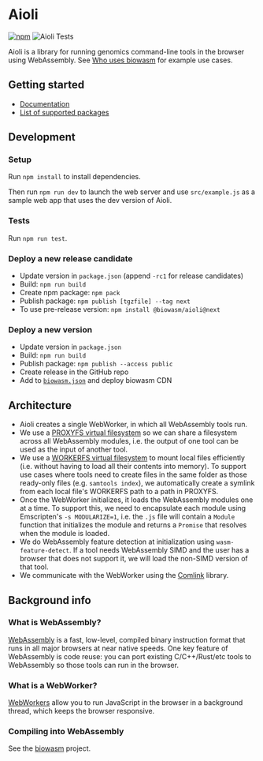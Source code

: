 # Aioli

[![npm](https://img.shields.io/npm/v/@biowasm/aioli)](https://www.npmjs.com/package/@biowasm/aioli) ![Aioli Tests](https://github.com/biowasm/aioli/workflows/Aioli%20Tests/badge.svg)

Aioli is a library for running genomics command-line tools in the browser using WebAssembly. See [Who uses biowasm](https://github.com/biowasm/biowasm#who-uses-biowasm) for example use cases.

## Getting started

* [Documentation](https://biowasm.com/documentation)
* [List of supported packages](https://biowasm.com/cdn)

## Development

### Setup

Run `npm install` to install dependencies.

Then run `npm run dev` to launch the web server and use `src/example.js` as a sample web app that uses the dev version of Aioli.

### Tests

Run `npm run test`.

### Deploy a new release candidate

* Update version in `package.json` (append `-rc1` for release candidates)
* Build: `npm run build`
* Create npm package: `npm pack`
* Publish package: `npm publish [tgzfile] --tag next`
* To use pre-release version: `npm install @biowasm/aioli@next`

### Deploy a new version

* Update version in `package.json`
* Build: `npm run build`
* Publish package: `npm publish --access public`
* Create release in the GitHub repo
* Add to [`biowasm.json`](https://github.com/biowasm/biowasm/blob/main/biowasm.json) and deploy biowasm CDN

## Architecture

* Aioli creates a single WebWorker, in which all WebAssembly tools run.
* We use a [PROXYFS virtual filesystem](https://emscripten.org/docs/api_reference/Filesystem-API.html#filesystem-api-proxyfs) so we can share a filesystem across all WebAssembly modules, i.e. the output of one tool can be used as the input of another tool.
* We use a [WORKERFS virtual filesystem](https://emscripten.org/docs/api_reference/Filesystem-API.html#filesystem-api-workerfs) to mount local files efficiently (i.e. without having to load all their contents into memory). To support use cases where tools need to create files in the same folder as those ready-only files (e.g. `samtools index`), we automatically create a symlink from each local file's WORKERFS path to a path in PROXYFS.
* Once the WebWorker initializes, it loads the WebAssembly modules one at a time. To support this, we need to encapsulate each module using Emscripten's `-s MODULARIZE=1`, i.e. the `.js` file will contain a `Module` function that initializes the module and returns a `Promise` that resolves when the module is loaded.
* We do WebAssembly feature detection at initialization using `wasm-feature-detect`. If a tool needs WebAssembly SIMD and the user has a browser that does not support it, we will load the non-SIMD version of that tool.
* We communicate with the WebWorker using the [Comlink](https://github.com/GoogleChromeLabs/comlink) library.

## Background info

### What is WebAssembly?
[WebAssembly](https://developer.mozilla.org/en-US/docs/WebAssembly) is a fast, low-level, compiled binary instruction format that runs in all major browsers at near native speeds. One key feature of WebAssembly is code reuse: you can port existing C/C++/Rust/etc tools to WebAssembly so those tools can run in the browser.

### What is a WebWorker?
[WebWorkers](https://developer.mozilla.org/en-US/docs/Web/API/Web_Workers_API) allow you to run JavaScript in the browser in a background thread, which keeps the browser responsive.

### Compiling into WebAssembly
See the [biowasm](https://github.com/biowasm/biowasm/) project.
